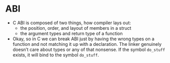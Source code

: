 # ABI
- C ABI is composed of two things, how compiler lays out:
	- the position, order, and layout of members in a struct
	- the argument types and return type of a function
- Okay, so in C we can break ABI just by having the wrong types on a function and not matching it up with a declaration. The linker genuinely doesn’t care about types or any of that nonsense. If the symbol `do_stuff` exists, it will bind to the symbol `do_stuff`.